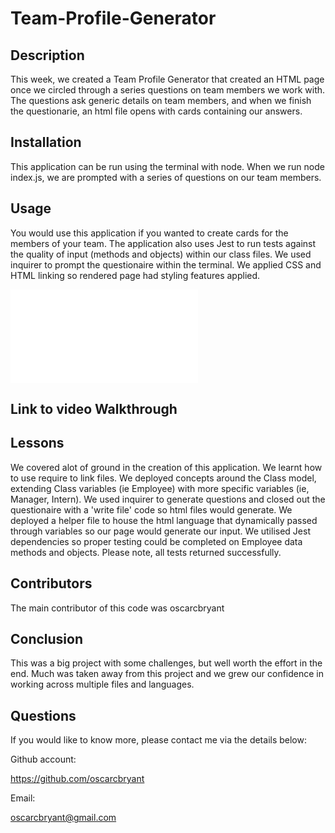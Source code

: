 # Team-Profile-Generator

## Description
This week, we created a Team Profile Generator that created an HTML page once we circled through a series questions on team members we work with. 
The questions ask generic details on team members, and when we finish the questionarie, an html file opens with cards containing our answers. 

## Installation
This application can be run using the terminal with node.
When we run node index.js, we are prompted with a series of questions on our team members. 

## Usage
You would use this application if you wanted to create cards for the members of your team. 
The application also uses Jest to run tests against the quality of input (methods and objects) within our class files. 
We used inquirer to prompt the questionaire within the terminal.
We applied CSS and HTML linking so rendered page had styling features applied.

![Alt Text](chrome-extension://mmeijimgabbpbgpdklnllpncmdofkcpn/app.html#/files/bcef14de-65b6-40c2-yd57-9aca9b092931)

## Link to video Walkthrough




## Lessons
We covered alot of ground in the creation of this application. 
We learnt how to use require to link files. 
We deployed concepts around the Class model, extending Class variables (ie Employee) with more specific variables (ie, Manager, Intern). 
We used inquirer to generate questions and closed out the questionaire with a 'write file' code so html files would generate. 
We deployed a helper file to house the html language that dynamically passed through variables so our page would generate our input. 
We utilised Jest dependencies so proper testing could be completed on Employee data methods and objects. 
Please note, all tests returned successfully.

## Contributors

The main contributor of this code was oscarcbryant

## Conclusion
This was a big project with some challenges, but well worth the effort in the end. 
Much was taken away from this project and we grew our confidence in working across multiple files and languages.

## Questions
If you would like to know more, please contact me via the details below:

Github account:

https://github.com/oscarcbryant

Email:

oscarcbryant@gmail.com

